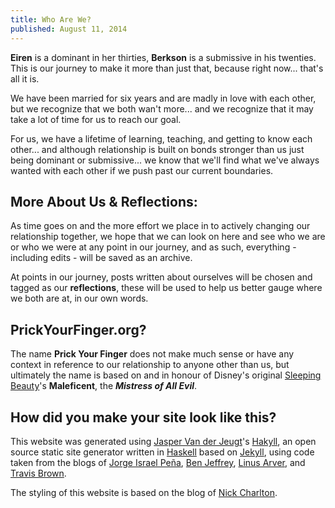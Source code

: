 ```yaml
---
title: Who Are We?
published: August 11, 2014
---
```


**Eiren** is a dominant in her thirties, **Berkson** is a submissive in his twenties.  This is our journey to make it more than just that, because right now... that's all it is.

We have been married for six years and are madly in love with each other, but we recognize that we both wan't more... and we recognize that it may take a lot of time for us to reach our goal.

For us, we have a lifetime of learning, teaching, and getting to know each other... and although relationship is built on bonds stronger than us just being dominant or submissive... we know that we'll find what we've always wanted with each other if we push past our current boundaries.

## More About Us & Reflections:
As time goes on and the more effort we place in to actively changing our relationship together, we hope that we can look on here and see who we are or who we were at any point in our journey, and as such, everything - including edits - will be saved as an archive.

At points in our journey, posts written about ourselves will be chosen and tagged as our **reflections**, these will be used to help us better gauge where we both are at, in our own words.

## PrickYourFinger.org?
The name **Prick Your Finger** does not make much sense or have any context in reference to our relationship to anyone other than us, but ultimately the name is based on and in honour of Disney's original [Sleeping Beauty]'s **Maleficent**, the ***Mistress of All Evil***.

[Sleeping Beauty]: http://en.wikipedia.org/wiki/Sleeping_Beauty_(1959_film)

## How did you make your site look like this?
This website was generated using [Jasper Van der Jeugt](http://jaspervdj.be/)'s [Hakyll](http://jaspervdj.be/hakyll/), an open source static site generator written in [Haskell](https://www.haskell.org/) based on [Jekyll](http://jekyllrb.com/), using code taken from the blogs of [Jorge Israel Peña](http://www.blaenkdenum.com/), [Ben Jeffrey](http://benjeffrey.com/), [Linus Arver](http://www.funloop.org/), and [Travis Brown](http://meta.plasm.us/).

The styling of this website is based on the blog of [Nick Charlton](https://nickcharlton.net/).
